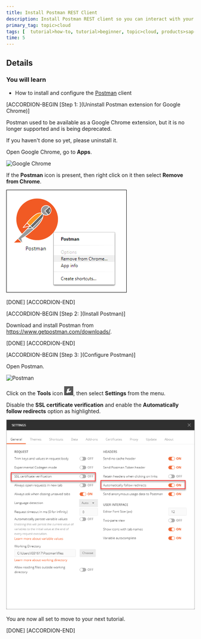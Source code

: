 ```yaml
---
title: Install Postman REST Client
description: Install Postman REST client so you can interact with your REST API.
primary_tag: topic>cloud
tags: [  tutorial>how-to, tutorial>beginner, topic>cloud, products>sap-api-management, products>sap-cloud-platform, products>sap-cloud-platform-for-the-cloud-foundry-environment]
time: 5
---
```


## Details
### You will learn
 - How to install and configure the [Postman](https://www.getpostman.com/) client


[ACCORDION-BEGIN [Step 1: ](Uninstall Postman extension for Google Chrome)]

Postman used to be available as a Google Chrome extension, but it is no longer supported and is being deprecated.

If you haven't done so yet, please uninstall it.

Open Google Chrome, go to **Apps**.

![Google Chrome](01.png)

If the **Postman** icon is present, then right click on it then select **Remove from Chrome**.

![Google Chrome](02.png)

[DONE]
[ACCORDION-END]

[ACCORDION-BEGIN [Step 2: ](Install Postman)]

Download and install Postman from <https://www.getpostman.com/downloads/>.

[DONE]
[ACCORDION-END]

[ACCORDION-BEGIN [Step 3: ](Configure Postman)]

Open Postman.

![Postman](03.png)

Click on the **Tools** icon ![Postman](06.png), then select **Settings** from the menu.

Disable the **SSL certificate verification** and enable the **Automatically follow redirects**  option as highlighted.

![Postman](05.png)

You are now all set to move to your next tutorial.

[DONE]
[ACCORDION-END]
